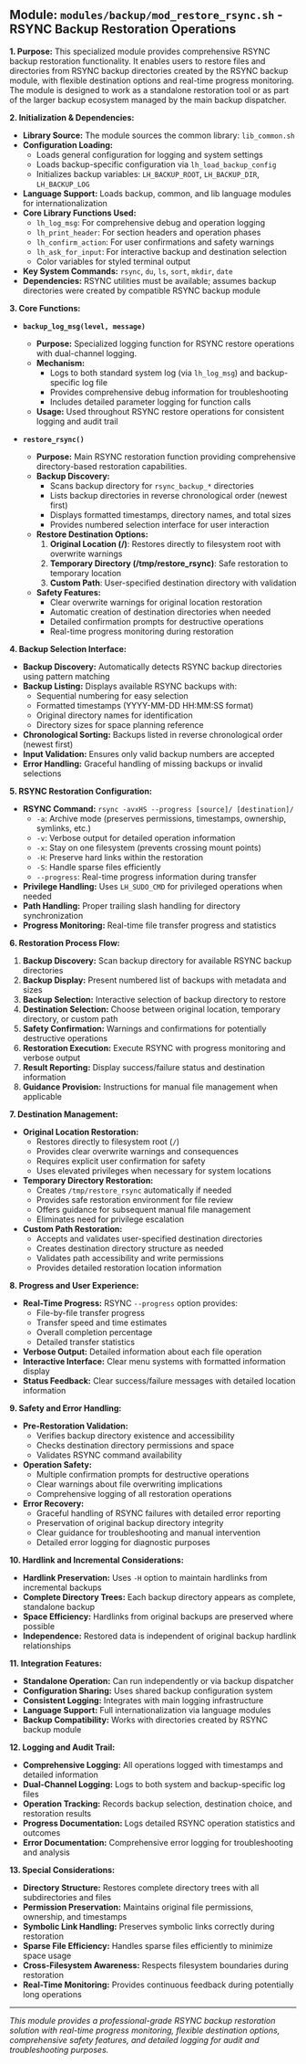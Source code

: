 <!--
File: docs/mod_restore_rsync.md
Copyright (c) 2025 maschkef
SPDX-License-Identifier: MIT

This project is part of the 'little-linux-helper' collection.
Licensed under the MIT License. See the LICENSE file in the project root for more information.
-->

## Module: `modules/backup/mod_restore_rsync.sh` - RSYNC Backup Restoration Operations

**1. Purpose:**
This specialized module provides comprehensive RSYNC backup restoration functionality. It enables users to restore files and directories from RSYNC backup directories created by the RSYNC backup module, with flexible destination options and real-time progress monitoring. The module is designed to work as a standalone restoration tool or as part of the larger backup ecosystem managed by the main backup dispatcher.

**2. Initialization & Dependencies:**
*   **Library Source:** The module sources the common library: `lib_common.sh`
*   **Configuration Loading:**
    *   Loads general configuration for logging and system settings
    *   Loads backup-specific configuration via `lh_load_backup_config`
    *   Initializes backup variables: `LH_BACKUP_ROOT`, `LH_BACKUP_DIR`, `LH_BACKUP_LOG`
*   **Language Support:** Loads backup, common, and lib language modules for internationalization
*   **Core Library Functions Used:**
    *   `lh_log_msg`: For comprehensive debug and operation logging
    *   `lh_print_header`: For section headers and operation phases
    *   `lh_confirm_action`: For user confirmations and safety warnings
    *   `lh_ask_for_input`: For interactive backup and destination selection
    *   Color variables for styled terminal output
*   **Key System Commands:** `rsync`, `du`, `ls`, `sort`, `mkdir`, `date`
*   **Dependencies:** RSYNC utilities must be available; assumes backup directories were created by compatible RSYNC backup module

**3. Core Functions:**

*   **`backup_log_msg(level, message)`**
    *   **Purpose:** Specialized logging function for RSYNC restore operations with dual-channel logging.
    *   **Mechanism:**
        *   Logs to both standard system log (via `lh_log_msg`) and backup-specific log file
        *   Provides comprehensive debug information for troubleshooting
        *   Includes detailed parameter logging for function calls
    *   **Usage:** Used throughout RSYNC restore operations for consistent logging and audit trail

*   **`restore_rsync()`**
    *   **Purpose:** Main RSYNC restoration function providing comprehensive directory-based restoration capabilities.
    *   **Backup Discovery:**
        *   Scans backup directory for `rsync_backup_*` directories
        *   Lists backup directories in reverse chronological order (newest first)
        *   Displays formatted timestamps, directory names, and total sizes
        *   Provides numbered selection interface for user interaction
    *   **Restore Destination Options:**
        1. **Original Location (/)**: Restores directly to filesystem root with overwrite warnings
        2. **Temporary Directory (/tmp/restore_rsync)**: Safe restoration to temporary location
        3. **Custom Path**: User-specified destination directory with validation
    *   **Safety Features:**
        *   Clear overwrite warnings for original location restoration
        *   Automatic creation of destination directories when needed
        *   Detailed confirmation prompts for destructive operations
        *   Real-time progress monitoring during restoration

**4. Backup Selection Interface:**
*   **Backup Discovery:** Automatically detects RSYNC backup directories using pattern matching
*   **Backup Listing:** Displays available RSYNC backups with:
    *   Sequential numbering for easy selection
    *   Formatted timestamps (YYYY-MM-DD HH:MM:SS format)
    *   Original directory names for identification
    *   Directory sizes for space planning reference
*   **Chronological Sorting:** Backups listed in reverse chronological order (newest first)
*   **Input Validation:** Ensures only valid backup numbers are accepted
*   **Error Handling:** Graceful handling of missing backups or invalid selections

**5. RSYNC Restoration Configuration:**
*   **RSYNC Command:** `rsync -avxHS --progress [source]/ [destination]/`
    *   `-a`: Archive mode (preserves permissions, timestamps, ownership, symlinks, etc.)
    *   `-v`: Verbose output for detailed operation information
    *   `-x`: Stay on one filesystem (prevents crossing mount points)
    *   `-H`: Preserve hard links within the restoration
    *   `-S`: Handle sparse files efficiently
    *   `--progress`: Real-time progress information during transfer
*   **Privilege Handling:** Uses `LH_SUDO_CMD` for privileged operations when needed
*   **Path Handling:** Proper trailing slash handling for directory synchronization
*   **Progress Monitoring:** Real-time file transfer progress and statistics

**6. Restoration Process Flow:**
1. **Backup Discovery:** Scan backup directory for available RSYNC backup directories
2. **Backup Display:** Present numbered list of backups with metadata and sizes
3. **Backup Selection:** Interactive selection of backup directory to restore
4. **Destination Selection:** Choose between original location, temporary directory, or custom path
5. **Safety Confirmation:** Warnings and confirmations for potentially destructive operations
6. **Restoration Execution:** Execute RSYNC with progress monitoring and verbose output
7. **Result Reporting:** Display success/failure status and destination information
8. **Guidance Provision:** Instructions for manual file management when applicable

**7. Destination Management:**
*   **Original Location Restoration:**
    *   Restores directly to filesystem root (`/`)
    *   Provides clear overwrite warnings and consequences
    *   Requires explicit user confirmation for safety
    *   Uses elevated privileges when necessary for system locations
*   **Temporary Directory Restoration:**
    *   Creates `/tmp/restore_rsync` automatically if needed
    *   Provides safe restoration environment for file review
    *   Offers guidance for subsequent manual file management
    *   Eliminates need for privilege escalation
*   **Custom Path Restoration:**
    *   Accepts and validates user-specified destination directories
    *   Creates destination directory structure as needed
    *   Validates path accessibility and write permissions
    *   Provides detailed restoration location information

**8. Progress and User Experience:**
*   **Real-Time Progress:** RSYNC `--progress` option provides:
    *   File-by-file transfer progress
    *   Transfer speed and time estimates
    *   Overall completion percentage
    *   Detailed transfer statistics
*   **Verbose Output:** Detailed information about each file operation
*   **Interactive Interface:** Clear menu systems with formatted information display
*   **Status Feedback:** Clear success/failure messages with detailed location information

**9. Safety and Error Handling:**
*   **Pre-Restoration Validation:**
    *   Verifies backup directory existence and accessibility
    *   Checks destination directory permissions and space
    *   Validates RSYNC command availability
*   **Operation Safety:**
    *   Multiple confirmation prompts for destructive operations
    *   Clear warnings about file overwriting implications
    *   Comprehensive logging of all restoration operations
*   **Error Recovery:**
    *   Graceful handling of RSYNC failures with detailed error reporting
    *   Preservation of original backup directory integrity
    *   Clear guidance for troubleshooting and manual intervention
    *   Detailed error logging for diagnostic purposes

**10. Hardlink and Incremental Considerations:**
*   **Hardlink Preservation:** Uses `-H` option to maintain hardlinks from incremental backups
*   **Complete Directory Trees:** Each backup directory appears as complete, standalone backup
*   **Space Efficiency:** Hardlinks from original backups are preserved where possible
*   **Independence:** Restored data is independent of original backup hardlink relationships

**11. Integration Features:**
*   **Standalone Operation:** Can run independently or via backup dispatcher
*   **Configuration Sharing:** Uses shared backup configuration system
*   **Consistent Logging:** Integrates with main logging infrastructure
*   **Language Support:** Full internationalization via language modules
*   **Backup Compatibility:** Works with directories created by RSYNC backup module

**12. Logging and Audit Trail:**
*   **Comprehensive Logging:** All operations logged with timestamps and detailed information
*   **Dual-Channel Logging:** Logs to both system and backup-specific log files
*   **Operation Tracking:** Records backup selection, destination choice, and restoration results
*   **Progress Documentation:** Logs detailed RSYNC operation statistics and outcomes
*   **Error Documentation:** Comprehensive error logging for troubleshooting and analysis

**13. Special Considerations:**
*   **Directory Structure:** Restores complete directory trees with all subdirectories and files
*   **Permission Preservation:** Maintains original file permissions, ownership, and timestamps
*   **Symbolic Link Handling:** Preserves symbolic links correctly during restoration
*   **Sparse File Efficiency:** Handles sparse files efficiently to minimize space usage
*   **Cross-Filesystem Awareness:** Respects filesystem boundaries during restoration
*   **Real-Time Monitoring:** Provides continuous feedback during potentially long operations

---
*This module provides a professional-grade RSYNC backup restoration solution with real-time progress monitoring, flexible destination options, comprehensive safety features, and detailed logging for audit and troubleshooting purposes.*